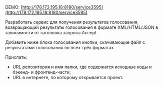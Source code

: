 DEMO: [http://178.172.195.18:8180/service3595](http://178.172.195.18:8180/service3595)

Разработать сервис для получения результатов голосования, 
возвращающий результаты голосования в формате XML/HTML/JSON в зависимости от заголовка запроса Accept.

Добавить ниже блока голосования кнопки, скачивающие файл с результатами голосования во всех трёх форматах.

Прислать:
- URL репозитория и имя папки, где содержатся исходные коды и бэкенд- и фронтенд-части;
- URL в интернете, по которому открывается проект.
